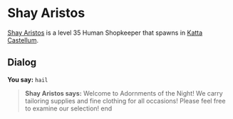 # Shay Aristos



[Shay Aristos](/npc/160184) is a level 35 Human Shopkeeper that spawns in [Katta Castellum](/zone/160).



## Dialog

**You say:** `hail`



>**Shay Aristos says:** Welcome to Adornments of the Night! We carry tailoring supplies and fine clothing for all occasions! Please feel free to examine our selection!
end
